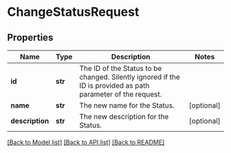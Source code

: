 # ChangeStatusRequest

## Properties
Name | Type | Description | Notes
------------ | ------------- | ------------- | -------------
**id** | **str** | The ID of the Status to be changed. Silently ignored if the ID is provided as path parameter of the request. | 
**name** | **str** | The new name for the Status. | [optional] 
**description** | **str** | The new description for the Status. | [optional] 

[[Back to Model list]](../README.md#documentation-for-models) [[Back to API list]](../README.md#documentation-for-api-endpoints) [[Back to README]](../README.md)


